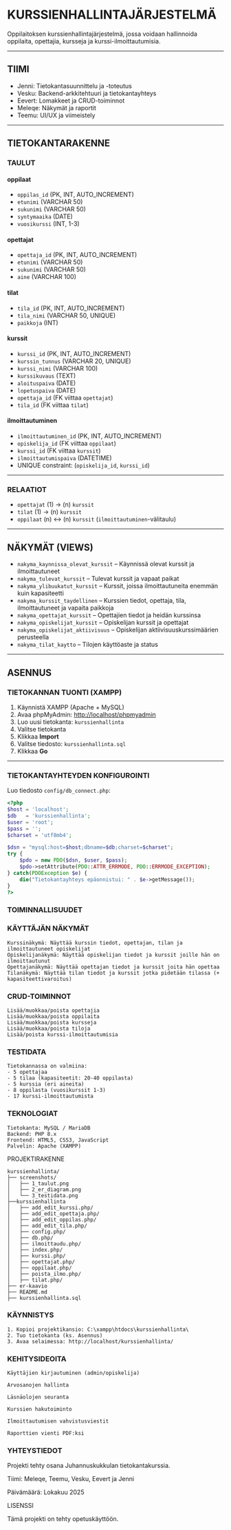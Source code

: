 # KURSSIENHALLINTAJÄRJESTELMÄ

Oppilaitoksen kurssienhallintajärjestelmä, jossa voidaan hallinnoida oppilaita, opettajia, kursseja ja kurssi-ilmoittautumisia.

---

## TIIMI

- Jenni: Tietokantasuunnittelu ja -toteutus  
- Vesku: Backend-arkkitehtuuri ja tietokantayhteys  
- Eevert: Lomakkeet ja CRUD-toiminnot  
- Meleqe: Näkymät ja raportit  
- Teemu: UI/UX ja viimeistely  

---

## TIETOKANTARAKENNE

### TAULUT

#### oppilaat
- `oppilas_id` (PK, INT, AUTO_INCREMENT)  
- `etunimi` (VARCHAR 50)  
- `sukunimi` (VARCHAR 50)  
- `syntymaaika` (DATE)  
- `vuosikurssi` (INT, 1-3)  

#### opettajat
- `opettaja_id` (PK, INT, AUTO_INCREMENT)  
- `etunimi` (VARCHAR 50)  
- `sukunimi` (VARCHAR 50)  
- `aine` (VARCHAR 100)  

#### tilat
- `tila_id` (PK, INT, AUTO_INCREMENT)  
- `tila_nimi` (VARCHAR 50, UNIQUE)  
- `paikkoja` (INT)  

#### kurssit
- `kurssi_id` (PK, INT, AUTO_INCREMENT)  
- `kurssin_tunnus` (VARCHAR 20, UNIQUE)  
- `kurssi_nimi` (VARCHAR 100)  
- `kurssikuvaus` (TEXT)  
- `aloituspaiva` (DATE)  
- `lopetuspaiva` (DATE)  
- `opettaja_id` (FK viittaa `opettajat`)  
- `tila_id` (FK viittaa `tilat`)  

#### ilmoittautuminen
- `ilmoittautuminen_id` (PK, INT, AUTO_INCREMENT)  
- `opiskelija_id` (FK viittaa `oppilaat`)  
- `kurssi_id` (FK viittaa `kurssit`)  
- `ilmoittautumispaiva` (DATETIME)  
- UNIQUE constraint: (`opiskelija_id`, `kurssi_id`)  

---

### RELAATIOT

- `opettajat` (1) → (n) `kurssit`  
- `tilat` (1) → (n) `kurssit`  
- `oppilaat` (n) ↔ (n) `kurssit` (`ilmoittautuminen`-välitaulu)  

---

## NÄKYMÄT (VIEWS)

- `nakyma_kaynnissa_olevat_kurssit` – Käynnissä olevat kurssit ja ilmoittautuneet  
- `nakyma_tulevat_kurssit` – Tulevat kurssit ja vapaat paikat  
- `nakyma_ylibuukatut_kurssit` – Kurssit, joissa ilmoittautuneita enemmän kuin kapasiteetti  
- `nakyma_kurssit_taydellinen` – Kurssien tiedot, opettaja, tila, ilmoittautuneet ja vapaita paikkoja  
- `nakyma_opettajat_kurssit` – Opettajien tiedot ja heidän kurssinsa  
- `nakyma_opiskelijat_kurssit` – Opiskelijan kurssit ja opettajat  
- `nakyma_opiskelijat_aktiivisuus` – Opiskelijan aktiivisuuskurssimäärien perusteella  
- `nakyma_tilat_kaytto` – Tilojen käyttöaste ja status  

---


## ASENNUS

### TIETOKANNAN TUONTI (XAMPP)
1. Käynnistä XAMPP (Apache + MySQL)  
2. Avaa phpMyAdmin: [http://localhost/phpmyadmin](http://localhost/phpmyadmin)  
3. Luo uusi tietokanta: `kurssienhallinta`  
4. Valitse tietokanta  
5. Klikkaa **Import**  
6. Valitse tiedosto: `kurssienhallinta.sql`  
7. Klikkaa **Go**  

---

### TIETOKANTAYHTEYDEN KONFIGUROINTI

Luo tiedosto `config/db_connect.php`:

```php
<?php
$host = 'localhost';
$db   = 'kurssienhallinta';
$user = 'root';
$pass = '';
$charset = 'utf8mb4';

$dsn = "mysql:host=$host;dbname=$db;charset=$charset";
try {
    $pdo = new PDO($dsn, $user, $pass);
    $pdo->setAttribute(PDO::ATTR_ERRMODE, PDO::ERRMODE_EXCEPTION);
} catch(PDOException $e) {
    die("Tietokantayhteys epäonnistui: " . $e->getMessage());
}
?>
```


### TOIMINNALLISUUDET

### KÄYTTÄJÄN NÄKYMÄT

```
Kurssinäkymä: Näyttää kurssin tiedot, opettajan, tilan ja ilmoittautuneet opiskelijat
Opiskelijanäkymä: Näyttää opiskelijan tiedot ja kurssit joille hän on ilmoittautunut
Opettajanäkymä: Näyttää opettajan tiedot ja kurssit joita hän opettaa
Tilanäkymä: Näyttää tilan tiedot ja kurssit jotka pidetään tilassa (+ kapasiteettivaroitus)
```


### CRUD-TOIMINNOT

```
Lisää/muokkaa/poista opettajia
Lisää/muokkaa/poista oppilaita
Lisää/muokkaa/poista kursseja
Lisää/muokkaa/poista tiloja
Lisää/poista kurssi-ilmoittautumisia
```

### TESTIDATA

```
Tietokannassa on valmiina:
- 5 opettajaa
- 5 tilaa (kapasiteetit: 20-40 oppilasta)
- 5 kurssia (eri aineita)
- 8 oppilasta (vuosikurssit 1-3)
- 17 kurssi-ilmoittautumista
```


### TEKNOLOGIAT

```
Tietokanta: MySQL / MariaDB
Backend: PHP 8.x
Frontend: HTML5, CSS3, JavaScript
Palvelin: Apache (XAMPP)
```

PROJEKTIRAKENNE
`````
kurssienhallinta/
├── screenshots/
│   ├── 1_taulut.png
│   ├── 2_er_diagram.png
│   └── 3_testidata.png
├──kurssienhallinta
│   ├── add_edit_kurssi.php/
│   ├── add_edit_opettaja.php/
│   ├── add_edit_oppilas.php/
│   ├── add_edit_tila.php/
│   ├── config.php/
│   ├── db.php/
│   ├── ilmoittaudu.php/
│   ├── index.php/
│   ├── kurssi.php/
│   ├── opettajat.php/
│   ├── oppilaat.php/
│   ├── poista_ilmo.php/
│   ├── tilat.php/
├── er-kaavio
├── README.md
├── kurssienhallinta.sql
`````


### KÄYNNISTYS
```
1. Kopioi projektikansio: C:\xampp\htdocs\kurssienhallinta\
2. Tuo tietokanta (ks. Asennus)
3. Avaa selaimessa: http://localhost/kurssienhallinta/
```

### KEHITYSIDEOITA

```
Käyttäjien kirjautuminen (admin/opiskelija)

Arvosanojen hallinta

Läsnäolojen seuranta

Kurssien hakutoiminto

Ilmoittautumisen vahvistusviestit

Raporttien vienti PDF:ksi

```

### YHTEYSTIEDOT

Projekti tehty osana Juhannuskukkulan tietokantakurssia.

Tiimi: Meleqe, Teemu, Vesku, Eevert ja Jenni

Päivämäärä: Lokakuu 2025


LISENSSI

Tämä projekti on tehty opetuskäyttöön.
